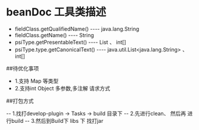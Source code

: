 # beanDoc 工具类描述


- fieldClass.getQualifiedName()   ---- java.lang.String
- fieldClass.getName()            ---- String
- psiType.getPresentableText()    ---- List<String> 、  int[]
- psiType.type.getCanonicalText() ---- java.util.List<java.lang.String>  、int[]


##待优化事项
 
-  1.支持 Map 等类型
-  2.支持int Object 多参数,多注解 请求方式 
  
##打包方式

-- 1.找打develop-plugin -> Tasks -> build 目录下
-- 2.先进行clean、 然后再 进行build
-- 3.然后到Build下 libs 下 找打jar